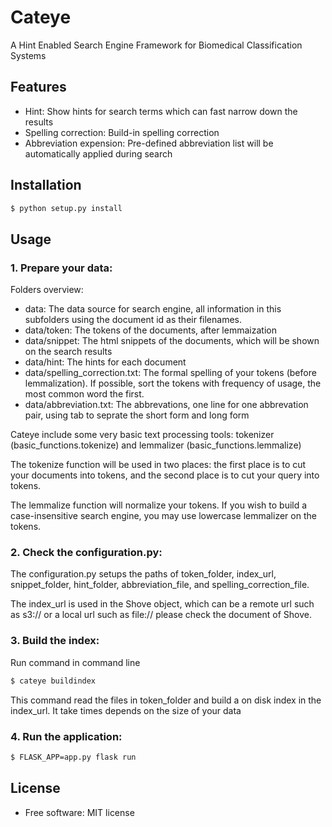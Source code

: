 # Cateye

<!---
[![](https://img.shields.io/travis/jeroyang/cateye.svg)](https://travis-ci.org/jeroyang/cateye)
[![](https://img.shields.io/pypi/v/cateye.svg)](https://pypi.python.org/pypi/cateye)
-->

A Hint Enabled Search Engine Framework for Biomedical Classification Systems

## Features
- Hint: Show hints for search terms which can fast narrow down the results
- Spelling correction: Build-in spelling correction
- Abbreviation expension: Pre-defined abbreviation list will be automatically applied during search

## Installation

```bash
$ python setup.py install
```

## Usage
### 1. Prepare your data:

Folders overview:
  - data: The data source for search engine, all information in this subfolders using the document id as their filenames.
  - data/token: The tokens of the documents, after lemmaization
  - data/snippet: The html snippets of the documents, which will be shown on the search results
  - data/hint: The hints for each document
  - data/spelling_correction.txt: The formal spelling of your tokens (before lemmalization). If possible, sort the tokens with frequency of usage, the most common word the first.
  - data/abbreviation.txt: The abbrevations, one line for one abbrevation pair, using tab to seprate the short form and long form

Cateye include some very basic text processing tools:
tokenizer (basic_functions.tokenize) and lemmalizer (basic_functions.lemmalize)

The tokenize function will be used in two places: the first place is to cut your documents into tokens, and the second place is to cut your query into tokens.

The lemmalize function will normalize your tokens. If you wish to build a case-insensitive search engine, you may use lowercase lemmalizer on the tokens.

### 2. Check the configuration.py:
The configuration.py setups the paths of token_folder, index_url, snippet_folder, hint_folder, abbreviation_file, and spelling_correction_file.

The index_url is used in the Shove object, which can be a remote url such as s3:// or a local url such as file:// please check the document of Shove.

### 3. Build the index:
Run command in command line
```bash
$ cateye buildindex
```
This command read the files in token_folder and build a on disk index in the index_url. It take times depends on the size of your data

### 4. Run the application:
```bash
$ FLASK_APP=app.py flask run
```

## License
* Free software: MIT license
